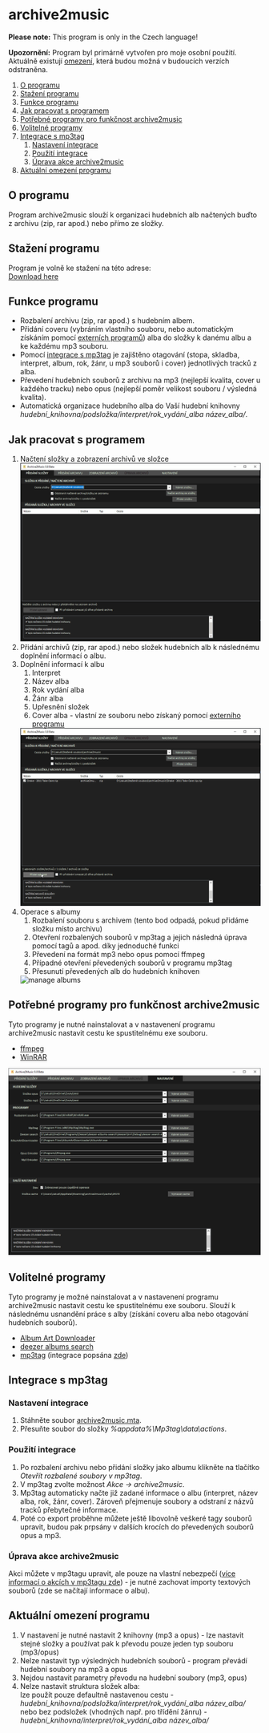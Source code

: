 # archive2music

__Please note:__
This program is only in the Czech language!

__Upozornění:__
Program byl primárně vytvořen pro moje osobní použití. Aktuálně existují [omezení](#aktuální-omezení-programu), která budou možná v budoucích verzích odstraněna.

1. [O programu](#o-programu)
2. [Stažení programu](#stažení-programu)
3. [Funkce programu](#funkce-programu)
4. [Jak pracovat s programem](#jak-pracovat-s-programem)
5. [Potřebné programy pro funkčnost archive2music](#potřebné-programy-pro-funkčnost-archive2music)
6. [Volitelné programy](#volitelné-programy)
7. [Integrace s mp3tag](#integrace-s-mp3tag)
   1. [Nastavení integrace](#nastavení-integrace)
   2. [Použití integrace](#použití-integrace)
   3. [Úprava akce archive2music](#úprava-akce-archive2music)
9. [Aktuální omezení programu](#aktuální-omezení-programu)

## O programu
Program archive2music slouží k organizaci hudebních alb načtených buďto z archivu (zip, rar apod.) nebo přímo ze složky.

## Stažení programu
Program je volně ke stažení na této adrese:  
[Download here](https://github.com/jakubkastner/archive2music/raw/master/archive2music_installer/Debug/archive2music_installer.msi)

## Funkce programu
* Rozbalení archivu (zip, rar apod.) s hudebním albem.
* Přidání coveru (vybráním vlastního souboru, nebo automatickým získáním pomocí [externích programů](#volitelné-programy)) alba do složky k danému albu a ke každému mp3 souboru.
* Pomocí [integrace s mp3tag](#integrace-s-mp3tag) je zajištěno otagování (stopa, skladba, interpret, album, rok, žánr, u mp3 souborů i cover) jednotlivých tracků z alba.
* Převedení hudebních souborů z archivu na mp3 (nejlepší kvalita, cover u každého tracku) nebo opus (nejlepší poměr velikost souboru / výsledná kvalita).
* Automatická organizace hudebního alba do Vaší hudební knihovny *hudební_knihovna/podsložka/interpret/rok_vydání_alba název_alba/*.

## Jak pracovat s programem
1. Načtení složky a zobrazení archivů ve složce  
   <img src="screenshots/archive2music_add-album.gif" alt="add album">
2. Přidání archivů (zip, rar apod.) nebo složek hudebních alb k následnému doplnění informací o albu.
3. Doplnění informací k albu
   1. Interpret
   2. Název alba
   3. Rok vydání alba
   4. Žánr alba
   5. Upřesnění složek
   6. Cover alba - vlastní ze souboru nebo získaný pomocí [externího programu](#volitelné-programy) 
   <img src="screenshots/archive2music_change-info.gif" alt="change info">
4. Operace s albumy  
   1. Rozbalení souboru s archivem (tento bod odpadá, pokud přidáme složku místo archivu)
   2. Otevření rozbalených souborů v mp3tag a jejich následná úprava pomocí tagů a apod. díky jednoduché funkci
   3. Převedení na formát mp3 nebo opus pomocí ffmpeg
   4. Případné otevření převedených souborů v programu mp3tag
   5. Přesunutí převedených alb do hudebních knihoven  
   <img src="screenshots/archive2music_manage-albums.gif" alt="manage albums">

## Potřebné programy pro funkčnost archive2music
Tyto programy je nutné nainstalovat a v nastavenení programu archive2music nastavit cestu ke spustitelnému exe souboru.
* [ffmpeg](https://www.ffmpeg.org/)
* [WinRAR](https://www.rarlab.com/)  
<img src="screenshots/archive2music_settings.png" alt="settings">

## Volitelné programy
Tyto programy je možné nainstalovat a v nastavenení programu archive2music nastavit cestu ke spustitelnému exe souboru. Slouží k následnému usnandění práce s alby (získání coveru alba nebo otagování hudebních souborů).
* [Album Art Downloader](https://sourceforge.net/projects/album-art/)
* [deezer albums search](https://github.com/jakubkastner/deezer-albums-search)
* [mp3tag](https://www.mp3tag.de/) (integrace popsána [zde](#integrace-s-mp3tag))

## Integrace s mp3tag
### Nastavení integrace
1. Stáhněte soubor [archive2music.mta](mp3tag/archive2music.mta).
2. Přesuňte soubor do složky *%appdata%\Mp3tag\data\actions*.
### Použití integrace
1. Po rozbalení archivu nebo přidání složky jako albumu klikněte na tlačítko *Otevřít rozbalené soubory v mp3tag*.
2. V mp3tag zvolte možnost *Akce -> archive2music*.
3. Mp3tag automaticky načte již zadané informace o albu (interpret, název alba, rok, žánr, cover). Zároveň přejmenuje soubory a odstraní z názvů tracků přebytečné informace.
4. Poté co export proběhne můžete ještě libovolně veškeré tagy souborů upravit, budou pak prpsány v dalších krocích do převedených souborů opus a mp3.
### Úprava akce archive2music
Akci můžete v mp3tagu upravit, ale pouze na vlastní nebezpečí ([více informací o akcích v mp3tagu zde](https://help.mp3tag.de/options_format.html)) - je nutné zachovat importy textových souborů (zde se načítají informace o albu).

## Aktuální omezení programu
1. V nastavení je nutné nastavit 2 knihovny (mp3 a opus) - lze nastavit stejné složky a používat pak k převodu pouze jeden typ souboru (mp3/opus)
2. Nelze nastavit typ výsledných hudebních souborů - program převádí hudební soubory na mp3 a opus
3. Nejdou nastavit parametry převodu na hudební soubory (mp3, opus)
4. Nelze nastavit struktura složek alba:  
lze použít pouze defaultně nastavenou cestu - *hudební_knihovna/podsložka/interpret/rok_vydání_alba název_alba/*  
nebo bez podsložek (vhodných např. pro třídění žánru) - *hudební_knihovna/interpret/rok_vydání_alba název_alba/*
